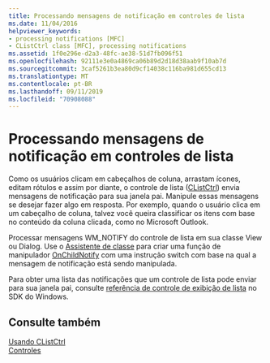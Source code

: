 ```yaml
---
title: Processando mensagens de notificação em controles de lista
ms.date: 11/04/2016
helpviewer_keywords:
- processing notifications [MFC]
- CListCtrl class [MFC], processing notifications
ms.assetid: 1f0e296e-d2a3-48fc-ae38-51d7fb096f51
ms.openlocfilehash: 92111e3e0a4869ca06b89d2d18d38aab9f10ab7d
ms.sourcegitcommit: 3caf5261b3ea80d9cf14038c116ba981d655cd13
ms.translationtype: MT
ms.contentlocale: pt-BR
ms.lasthandoff: 09/11/2019
ms.locfileid: "70908088"
---
```

# <a name="processing-notification-messages-in-list-controls"></a>Processando mensagens de notificação em controles de lista

Como os usuários clicam em cabeçalhos de coluna, arrastam ícones, editam rótulos e assim por diante, o controle de lista ([CListCtrl](../mfc/reference/clistctrl-class.md)) envia mensagens de notificação para sua janela pai. Manipule essas mensagens se desejar fazer algo em resposta. Por exemplo, quando o usuário clica em um cabeçalho de coluna, talvez você queira classificar os itens com base no conteúdo da coluna clicada, como no Microsoft Outlook.

Processar mensagens WM_NOTIFY do controle de lista em sua classe View ou Dialog. Use o [Assistente de classe](reference/mfc-class-wizard.md) para criar uma função de manipulador [OnChildNotify](../mfc/reference/cwnd-class.md#onchildnotify) com uma instrução switch com base na qual a mensagem de notificação está sendo manipulada.

Para obter uma lista das notificações que um controle de lista pode enviar para sua janela pai, consulte [referência de controle de exibição de lista](/windows/win32/Controls/list-view-control-reference) no SDK do Windows.

## <a name="see-also"></a>Consulte também

[Usando CListCtrl](../mfc/using-clistctrl.md)<br/>
[Controles](../mfc/controls-mfc.md)

